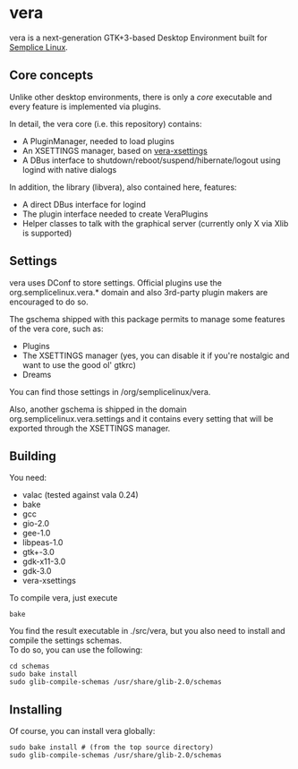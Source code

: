 vera
====

vera is a next-generation GTK+3-based Desktop Environment built for [Semplice Linux](http://semplice-linux.org).

Core concepts
-------------

Unlike other desktop environments, there is only a *core* executable and every
feature is implemented via plugins.

In detail, the vera core (i.e. this repository) contains:

* A PluginManager, needed to load plugins
* An XSETTINGS manager, based on [vera-xsettings](https://github.com/vera-desktop/vera-xsettings)
* A DBus interface to shutdown/reboot/suspend/hibernate/logout using logind with native dialogs

In addition, the library (libvera), also contained here, features:

* A direct DBus interface for logind
* The plugin interface needed to create VeraPlugins
* Helper classes to talk with the graphical server (currently only X via Xlib is supported)

Settings
--------

vera uses DConf to store settings. Official plugins use the org.semplicelinux.vera.* domain
and also 3rd-party plugin makers are encouraged to do so.

The gschema shipped with this package permits to manage some features of the vera core, such as:

* Plugins
* The XSETTINGS manager (yes, you can disable it if you're nostalgic and want to use the good ol' gtkrc)
* Dreams

You can find those settings in /org/semplicelinux/vera.

Also, another gschema is shipped in the domain org.semplicelinux.vera.settings and it contains every
setting that will be exported through the XSETTINGS manager.

Building
--------

You need:

* valac (tested against vala 0.24)
* bake
* gcc
* gio-2.0
* gee-1.0
* libpeas-1.0
* gtk+-3.0
* gdk-x11-3.0
* gdk-3.0
* vera-xsettings

To compile vera, just execute

	bake

You find the result executable in ./src/vera, but you also need to install and compile the settings schemas.  
To do so, you can use the following:

	cd schemas
	sudo bake install
	sudo glib-compile-schemas /usr/share/glib-2.0/schemas

Installing
----------

Of course, you can install vera globally:

	sudo bake install # (from the top source directory)
	sudo glib-compile-schemas /usr/share/glib-2.0/schemas

